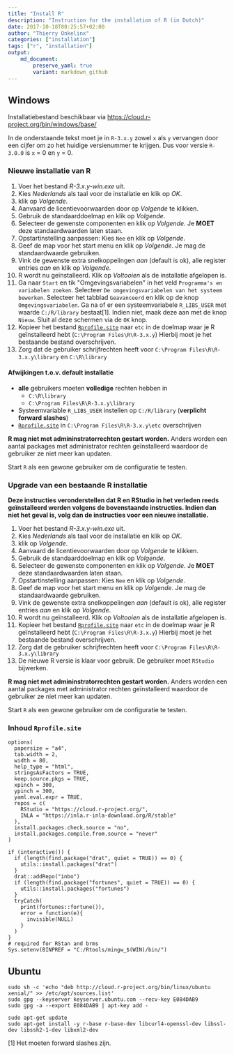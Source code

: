 ```yaml
---
title: "Install R"
description: "Instruction for the installation of R (in Dutch)"
date: 2017-10-18T00:25:57+02:00
author: "Thierry Onkelinx"
categories: ["installation"]
tags: ["r", "installation"]
output: 
    md_document:
        preserve_yaml: true
        variant: markdown_github
---
```


Windows
-------

Installatiebestand beschikbaar via <https://cloud.r-project.org/bin/windows/base/>

In de onderstaande tekst moet je in `R-3.x.y` zowel `x` als `y` vervangen door een cijfer om zo het huidige versienummer te krijgen. Dus voor versie `R-3.0.0` is `x` = 0 en `y` = 0.

### Nieuwe installatie van R

1.  Voer het bestand *R-3.x.y-win.exe* uit.
2.  Kies *Nederlands* als taal voor de installatie en klik op *OK*.
3.  klik op *Volgende*.
4.  Aanvaard de licentievoorwaarden door op *Volgende* te klikken.
5.  Gebruik de standaarddoelmap en klik op *Volgende*.
6.  Selecteer de gewenste componenten en klik op *Volgende*. Je **MOET** deze standaardwaarden laten staan.
7.  Opstartinstelling aanpassen: Kies `Nee` en klik op *Volgende*.
8.  Geef de map voor het start menu en klik op *Volgende*. Je mag de standaardwaarde gebruiken.
9.  Vink de gewenste extra snelkoppelingen *aan* (default is ok), alle register entries *aan* en klik op *Volgende*.
10. R wordt nu geïnstalleerd. Klik op *Voltooien* als de installatie afgelopen is.
11. Ga naar `Start` en tik "Omgevingsvariabelen" in het veld `Programma's en variabelen zoeken`. Selecteer `De omgevingsvariabelen van het systeem bewerken`. Selecteer het tabblad `Geavanceerd` en klik op de knop `Omgevingsvariabelen`. Ga na of er een systeemvariabele `R_LIBS_USER` met waarde `C:/R/library` bestaat[1]. Indien niet, maak deze aan met de knop `Nieuw`. Sluit al deze schermen via de `OK` knop.
12. Kopieer het bestand [`Rprofile.site`](Rprofile.site) naar `etc` in de doelmap waar je R geïnstalleerd hebt (`C:\Program Files\R\R-3.x.y`) Hierbij moet je het bestaande bestand overschrijven.
13. Zorg dat de gebruiker schrijfrechten heeft voor `C:\Program Files\R\R-3.x.y\library` en `C:\R\library`

#### Afwijkingen t.o.v. default installatie

-   **alle** gebruikers moeten **volledige** rechten hebben in
    -   `C:\R\library`
    -   `C:\Program Files\R\R-3.x.y\library`
-   Systeemvariable `R_LIBS_USER` instellen op `C:/R/library` (**verplicht forward slashes**)
-   [`Rprofile.site`](Rprofile.site) in `C:\Program Files\R\R-3.x.y\etc` overschrijven

**R mag niet met admininstratorrechten gestart worden.** Anders worden een aantal packages met administrator rechten geïnstalleerd waardoor de gebruiker ze niet meer kan updaten.

Start `R` als een gewone gebruiker om de configuratie te testen.

### Upgrade van een bestaande R installatie

**Deze instructies veronderstellen dat R en RStudio in het verleden reeds geïnstalleerd werden volgens de bovenstaande instructies. Indien dan niet het geval is, volg dan de instructies voor een nieuwe installatie.**

1.  Voer het bestand *R-3.x.y-win.exe* uit.
2.  Kies *Nederlands* als taal voor de installatie en klik op *OK*.
3.  klik op *Volgende*.
4.  Aanvaard de licentievoorwaarden door op *Volgende* te klikken.
5.  Gebruik de standaarddoelmap en klik op *Volgende*.
6.  Selecteer de gewenste componenten en klik op *Volgende*. Je **MOET** deze standaardwaarden laten staan.
7.  Opstartinstelling aanpassen: Kies `Nee` en klik op *Volgende*.
8.  Geef de map voor het start menu en klik op *Volgende*. Je mag de standaardwaarde gebruiken.
9.  Vink de gewenste extra snelkoppelingen *aan* (default is ok), alle register entries *aan* en klik op *Volgende*.
10. R wordt nu geïnstalleerd. Klik op *Voltooien* als de installatie afgelopen is.
11. Kopieer het bestand [`Rprofile.site`](Rprofile.site) naar `etc` in de doelmap waar je R geïnstalleerd hebt (`C:\Program Files\R\R-3.x.y`) Hierbij moet je het bestaande bestand overschrijven.
12. Zorg dat de gebruiker schrijfrechten heeft voor `C:\Program Files\R\R-3.x.y\library`
13. De nieuwe R versie is klaar voor gebruik. De gebruiker moet `RStudio` bijwerken.

**R mag niet met admininstratorrechten gestart worden.** Anders worden een aantal packages met administrator rechten geïnstalleerd waardoor de gebruiker ze niet meer kan updaten.

Start `R` als een gewone gebruiker om de configuratie te testen.

### Inhoud `Rprofile.site`

    options(
      papersize = "a4",
      tab.width = 2,
      width = 80,
      help_type = "html",
      stringsAsFactors = TRUE,
      keep.source.pkgs = TRUE,
      xpinch = 300,
      ypinch = 300,
      yaml.eval.expr = TRUE,
      repos = c(
        RStudio = "https://cloud.r-project.org/",
        INLA = "https://inla.r-inla-download.org/R/stable"
      ),
      install.packages.check.source = "no",
      install.packages.compile.from.source = "never"
    )

    if (interactive()) {
      if (length(find.package("drat", quiet = TRUE)) == 0) {
        utils::install.packages("drat")
      }
      drat::addRepo("inbo")
      if (length(find.package("fortunes", quiet = TRUE)) == 0) {
        utils::install.packages("fortunes")
      }
      tryCatch(
        print(fortunes::fortune()),
        error = function(e){
          invisible(NULL)
        }
      )
    }
    # required for RStan and brms
    Sys.setenv(BINPREF = "C:/Rtools/mingw_$(WIN)/bin/")

Ubuntu
------

    sudo sh -c 'echo "deb http://cloud.r-project.org/bin/linux/ubuntu xenial/" >> /etc/apt/sources.list'
    sudo gpg --keyserver keyserver.ubuntu.com --recv-key E084DAB9
    sudo gpg -a --export E084DAB9 | apt-key add -

    sudo apt-get update
    sudo apt-get install -y r-base r-base-dev libcurl4-openssl-dev libssl-dev libssh2-1-dev libxml2-dev

[1] Het moeten forward slashes zijn.
